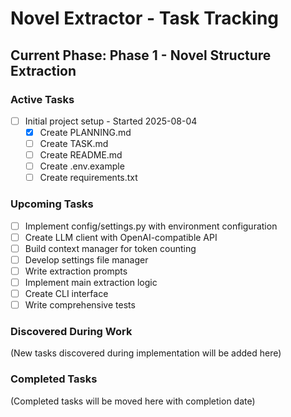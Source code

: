 # Novel Extractor - Task Tracking

## Current Phase: Phase 1 - Novel Structure Extraction

### Active Tasks
- [ ] Initial project setup - Started 2025-08-04
  - [x] Create PLANNING.md
  - [ ] Create TASK.md
  - [ ] Create README.md
  - [ ] Create .env.example
  - [ ] Create requirements.txt

### Upcoming Tasks
- [ ] Implement config/settings.py with environment configuration
- [ ] Create LLM client with OpenAI-compatible API
- [ ] Build context manager for token counting
- [ ] Develop settings file manager
- [ ] Write extraction prompts
- [ ] Implement main extraction logic
- [ ] Create CLI interface
- [ ] Write comprehensive tests

### Discovered During Work
(New tasks discovered during implementation will be added here)

### Completed Tasks
(Completed tasks will be moved here with completion date)